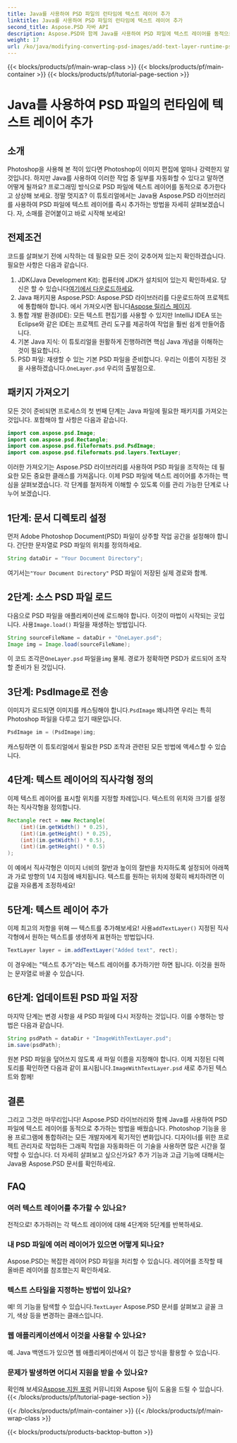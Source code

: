 ```yaml
---
title: Java를 사용하여 PSD 파일의 런타임에 텍스트 레이어 추가
linktitle: Java를 사용하여 PSD 파일의 런타임에 텍스트 레이어 추가
second_title: Aspose.PSD 자바 API
description: Aspose.PSD와 함께 Java를 사용하여 PSD 파일에 텍스트 레이어를 동적으로 추가하는 방법을 알아보세요. 흥미로운 자동화 가능성을 알아보려면 이 단계별 튜토리얼을 따르십시오.
weight: 17
url: /ko/java/modifying-converting-psd-images/add-text-layer-runtime-psd-files/
---
```


{{< blocks/products/pf/main-wrap-class >}}
{{< blocks/products/pf/main-container >}}
{{< blocks/products/pf/tutorial-page-section >}}

# Java를 사용하여 PSD 파일의 런타임에 텍스트 레이어 추가

## 소개
Photoshop을 사용해 본 적이 있다면 Photoshop이 이미지 편집에 얼마나 강력한지 알 것입니다. 하지만 Java를 사용하여 이러한 작업 중 일부를 자동화할 수 있다고 말하면 어떻게 될까요? 프로그래밍 방식으로 PSD 파일에 텍스트 레이어를 동적으로 추가한다고 상상해 보세요. 정말 멋지죠? 이 튜토리얼에서는 Java용 Aspose.PSD 라이브러리를 사용하여 PSD 파일에 텍스트 레이어를 즉시 추가하는 방법을 자세히 살펴보겠습니다. 자, 소매를 걷어붙이고 바로 시작해 보세요!
## 전제조건
코드를 살펴보기 전에 시작하는 데 필요한 모든 것이 갖추어져 있는지 확인하겠습니다. 필요한 사항은 다음과 같습니다.
1.  JDK(Java Development Kit): 컴퓨터에 JDK가 설치되어 있는지 확인하세요. 당신은 할 수 있습니다[여기에서 다운로드하세요](https://www.oracle.com/java/technologies/javase-jdk11-downloads.html).
2.  Java 패키지용 Aspose.PSD: Aspose.PSD 라이브러리를 다운로드하여 프로젝트에 통합해야 합니다. 에서 가져오시면 됩니다[Aspose 릴리스 페이지](https://releases.aspose.com/psd/java/).
3. 통합 개발 환경(IDE): 모든 텍스트 편집기를 사용할 수 있지만 IntelliJ IDEA 또는 Eclipse와 같은 IDE는 프로젝트 관리 도구를 제공하여 작업을 훨씬 쉽게 만들어줍니다.
4. 기본 Java 지식: 이 튜토리얼을 원활하게 진행하려면 핵심 Java 개념을 이해하는 것이 필요합니다.
5.  PSD 파일: 재생할 수 있는 기본 PSD 파일을 준비합니다. 우리는 이름이 지정된 것을 사용하겠습니다.`OneLayer.psd` 우리의 출발점으로.
## 패키지 가져오기
모든 것이 준비되면 프로세스의 첫 번째 단계는 Java 파일에 필요한 패키지를 가져오는 것입니다. 포함해야 할 사항은 다음과 같습니다.
```java
import com.aspose.psd.Image;
import com.aspose.psd.Rectangle;
import com.aspose.psd.fileformats.psd.PsdImage;
import com.aspose.psd.fileformats.psd.layers.TextLayer;
```
이러한 가져오기는 Aspose.PSD 라이브러리를 사용하여 PSD 파일을 조작하는 데 필요한 모든 중요한 클래스를 가져옵니다.
이제 PSD 파일에 텍스트 레이어를 추가하는 핵심을 살펴보겠습니다. 각 단계를 철저하게 이해할 수 있도록 이를 관리 가능한 단계로 나누어 보겠습니다.
## 1단계: 문서 디렉토리 설정
먼저 Adobe Photoshop Document(PSD) 파일이 상주할 작업 공간을 설정해야 합니다. 간단한 문자열로 PSD 파일의 위치를 정의하세요.
```java
String dataDir = "Your Document Directory"; 
```
 여기서는`"Your Document Directory"` PSD 파일이 저장된 실제 경로와 함께.
## 2단계: 소스 PSD 파일 로드
다음으로 PSD 파일을 애플리케이션에 로드해야 합니다. 이것이 마법이 시작되는 곳입니다. 사용`Image.load()` 파일을 재생하는 방법입니다.
```java
String sourceFileName = dataDir + "OneLayer.psd"; 
Image img = Image.load(sourceFileName);
```
 이 코드 조각은`OneLayer.psd` 파일을`img` 물체. 경로가 정확하면 PSD가 로드되어 조작할 준비가 된 것입니다.
## 3단계: PsdImage로 전송
 이미지가 로드되면 이미지를 캐스팅해야 합니다.`PsdImage` 왜냐하면 우리는 특히 Photoshop 파일을 다루고 있기 때문입니다.
```java
PsdImage im = (PsdImage)img;
```
캐스팅하면 이 튜토리얼에서 필요한 PSD 조작과 관련된 모든 방법에 액세스할 수 있습니다.
## 4단계: 텍스트 레이어의 직사각형 정의
이제 텍스트 레이어를 표시할 위치를 지정할 차례입니다. 텍스트의 위치와 크기를 설정하는 직사각형을 정의합니다.
```java
Rectangle rect = new Rectangle(
    (int)(im.getWidth() * 0.25),
    (int)(im.getHeight() * 0.25),
    (int)(im.getWidth() * 0.5),
    (int)(im.getHeight() * 0.5)
);
```
이 예에서 직사각형은 이미지 너비의 절반과 높이의 절반을 차지하도록 설정되어 아래쪽과 가로 방향의 1/4 지점에 배치됩니다. 텍스트를 원하는 위치에 정확히 배치하려면 이 값을 자유롭게 조정하세요!
## 5단계: 텍스트 레이어 추가
 이제 최고의 저항을 위해 — 텍스트를 추가해보세요! 사용`addTextLayer()` 지정된 직사각형에서 원하는 텍스트를 생생하게 표현하는 방법입니다.
```java
TextLayer layer = im.addTextLayer("Added text", rect);
```
이 경우에는 "텍스트 추가"라는 텍스트 레이어를 추가하기만 하면 됩니다. 이것을 원하는 문자열로 바꿀 수 있습니다.
## 6단계: 업데이트된 PSD 파일 저장
마지막 단계는 변경 사항을 새 PSD 파일에 다시 저장하는 것입니다. 이를 수행하는 방법은 다음과 같습니다.
```java
String psdPath = dataDir + "ImageWithTextLayer.psd";
im.save(psdPath);
```
 원본 PSD 파일을 덮어쓰지 않도록 새 파일 이름을 지정해야 합니다. 이제 지정된 디렉토리를 확인하면 다음과 같이 표시됩니다.`ImageWithTextLayer.psd` 새로 추가된 텍스트와 함께!
## 결론
그리고 그것은 마무리입니다! Aspose.PSD 라이브러리와 함께 Java를 사용하여 PSD 파일에 텍스트 레이어를 동적으로 추가하는 방법을 배웠습니다. Photoshop 기능을 응용 프로그램에 통합하려는 모든 개발자에게 획기적인 변화입니다. 디자이너를 위한 프로젝트 관리자로 작업하든 그래픽 작업을 자동화하든 이 기술을 사용하면 많은 시간을 절약할 수 있습니다.
더 자세히 살펴보고 싶으신가요? 추가 기능과 고급 기능에 대해서는 Java용 Aspose.PSD 문서를 확인하세요.
## FAQ
### 여러 텍스트 레이어를 추가할 수 있나요?
전적으로! 추가하려는 각 텍스트 레이어에 대해 4단계와 5단계를 반복하세요.
### 내 PSD 파일에 여러 레이어가 있으면 어떻게 되나요?
Aspose.PSD는 복잡한 레이어 PSD 파일을 처리할 수 있습니다. 레이어를 조작할 때 올바른 레이어를 참조했는지 확인하세요.
### 텍스트 스타일을 지정하는 방법이 있나요?
 예! 의 기능을 탐색할 수 있습니다.`TextLayer` Aspose.PSD 문서를 살펴보고 글꼴 크기, 색상 등을 변경하는 클래스입니다.
### 웹 애플리케이션에서 이것을 사용할 수 있나요?
예. Java 백엔드가 있으면 웹 애플리케이션에서 이 접근 방식을 활용할 수 있습니다.
### 문제가 발생하면 어디서 지원을 받을 수 있나요?
 확인해 보세요[Aspose 지원 포럼](https://forum.aspose.com/c/psd/34) 커뮤니티와 Aspose 팀이 도움을 드릴 수 있습니다.
{{< /blocks/products/pf/tutorial-page-section >}}

{{< /blocks/products/pf/main-container >}}
{{< /blocks/products/pf/main-wrap-class >}}

{{< blocks/products/products-backtop-button >}}
